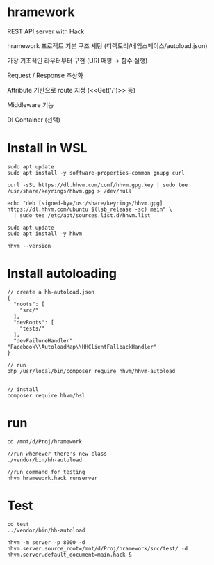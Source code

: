 # hramework
REST API server with Hack


hramework 프로젝트 기본 구조 세팅 (디렉토리/네임스페이스/autoload.json)

가장 기초적인 라우터부터 구현 (URI 매핑 → 함수 실행)

Request / Response 추상화

Attribute 기반으로 route 지정 (<<Get('/')>> 등)

Middleware 기능

DI Container (선택)





# Install in WSL

```
sudo apt update
sudo apt install -y software-properties-common gnupg curl

curl -sSL https://dl.hhvm.com/conf/hhvm.gpg.key | sudo tee /usr/share/keyrings/hhvm.gpg > /dev/null

echo "deb [signed-by=/usr/share/keyrings/hhvm.gpg] https://dl.hhvm.com/ubuntu $(lsb_release -sc) main" \
  | sudo tee /etc/apt/sources.list.d/hhvm.list

sudo apt update
sudo apt install -y hhvm

hhvm --version

```


# Install autoloading

```
// create a hh-autoload.json
{
  "roots": [
    "src/"
  ],
  "devRoots": [
    "tests/"
  ],
  "devFailureHandler": "Facebook\\AutoloadMap\\HHClientFallbackHandler"
}

// run
php /usr/local/bin/composer require hhvm/hhvm-autoload


// install
composer require hhvm/hsl
```





# run
```
cd /mnt/d/Proj/hramework

//run whenever there's new class
./vendor/bin/hh-autoload

//run command for testing
hhvm hramework.hack runserver
```



# Test
```
cd test
../vendor/bin/hh-autoload

```



```
hhvm -m server -p 8000 -d hhvm.server.source_root=/mnt/d/Proj/hramework/src/test/ -d hhvm.server.default_document=main.hack &
```